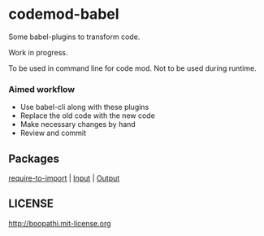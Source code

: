 # codemod-babel

Some babel-plugins to transform code.

Work in progress.

To be used in command line for code mod. Not to be used during runtime.

### Aimed workflow

+ Use babel-cli along with these plugins
+ Replace the old code with the new code
+ Make necessary changes by hand
+ Review and commit

## Packages

[require-to-import](./packages/babel-plugin-require-to-import) | [Input](./tests/resources/require-to-import.js) | [Output](./tests/resources/require-to-import.expected.js)

## LICENSE

http://boopathi.mit-license.org
